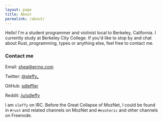 ```yaml
---
layout: page
title: About
permalink: /about/
---
```


Hello! I'm a student programmer and violinist local to Berkeley, California. I currently study at Berkeley City College. If you'd like to stop by and chat about Rust, programming, types or anything else, feel free to contact me.

### Contact me

Email: [shea@errno.com](mailto:shea@errno.com)

Twitter: [@sleffy_](https://www.twitter.com/sleffy_)

GitHub: [sdleffler](https://github.com/sdleffler)

Reddit: [/u/sdleffy](https://www.reddit.com/u/sdleffy/)

I am `sleffy` on IRC. Before the Great Collapse of MozNet, I could be found in `#rust` and related channels on MozNet and `#esoteric` and other channels on Freenode.
